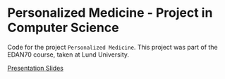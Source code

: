 # Personalized Medicine - Project in Computer Science

Code for the project `Personalized Medicine`. This project was part of the EDAN70 course, taken at Lund University. 

[Presentation Slides](https://fileadmin.cs.lth.se/cs/Education/edan70/AIProjects/2018/slides/BendiasBoernfors.pdf)
